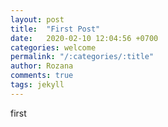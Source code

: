 ```yaml
---
layout: post
title:  "First Post"
date:   2020-02-10 12:04:56 +0700
categories: welcome
permalink: "/:categories/:title"
author: Rozana
comments: true
tags: jekyll
---
```


first